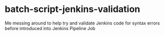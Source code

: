 # batch-script-jenkins-validation
Me messing around to help try and validate Jenkins code for syntax errors before introduced into Jenkins Pipeline Job 
